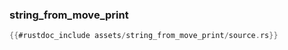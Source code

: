 ### string_from_move_print

```rust
{{#rustdoc_include assets/string_from_move_print/source.rs}}
```
<div class="flex-container vis_block" style="position:relative; margin-left:-75px; margin-right:-75px; display: flex;">
	<object type="image/svg+xml" class="string_from_move_print code_panel" data="assets/string_from_move_print/vis_code.svg"></object>
	<object type="image/svg+xml" class="string_from_move_print tl_panel" data="assets/string_from_move_print/vis_timeline.svg" style="width: auto;" onmouseenter="helpers('string_from_move_print')"></object>
</div>
